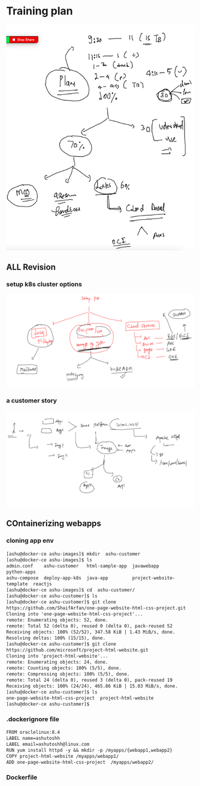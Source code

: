 # Training plan 

<img src="plan.png">

## ALL Revision 

### setup k8s cluster options 

<img src="setup.png">

### a customer story 

<img src="customer.png">

## COntainerizing webapps 

### cloning app env 

```
[ashu@docker-ce ashu-images]$ mkdir  ashu-customer
[ashu@docker-ce ashu-images]$ ls
admin.conf    ashu-customer   html-sample-app  javawebapp                python-apps
ashu-compose  deploy-app-k8s  java-app         project-website-template  reactjs
[ashu@docker-ce ashu-images]$ cd  ashu-customer/
[ashu@docker-ce ashu-customer]$ ls
[ashu@docker-ce ashu-customer]$ git clone https://github.com/ShaifArfan/one-page-website-html-css-project.git
Cloning into 'one-page-website-html-css-project'...
remote: Enumerating objects: 52, done.
remote: Total 52 (delta 0), reused 0 (delta 0), pack-reused 52
Receiving objects: 100% (52/52), 347.58 KiB | 1.43 MiB/s, done.
Resolving deltas: 100% (15/15), done.
[ashu@docker-ce ashu-customer]$ git clone https://github.com/microsoft/project-html-website.git
Cloning into 'project-html-website'...
remote: Enumerating objects: 24, done.
remote: Counting objects: 100% (5/5), done.
remote: Compressing objects: 100% (5/5), done.
remote: Total 24 (delta 0), reused 3 (delta 0), pack-reused 19
Receiving objects: 100% (24/24), 465.86 KiB | 15.03 MiB/s, done.
[ashu@docker-ce ashu-customer]$ ls
one-page-website-html-css-project  project-html-website
[ashu@docker-ce ashu-customer]$ 
```

### .dockerignore file 

```
FROM oraclelinux:8.4
LABEL name=ashutoshh
LABEL email=ashutoshh@linux.com
RUN yum install httpd -y && mkdir -p /myapps/{webapp1,webapp2}
COPY project-html-website /myapps/webapp1/
ADD one-page-website-html-css-project  /myapps/webapp2/

```

### Dockerfile 

```

```

